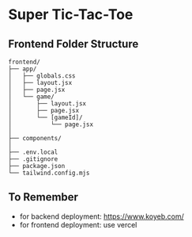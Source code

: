 # Super Tic-Tac-Toe

## Frontend Folder Structure

```
frontend/
├── app/
│   ├── globals.css
│   ├── layout.jsx
│   ├── page.jsx
│   └── game/
│       ├── layout.jsx
│       ├── page.jsx
│       └── [gameId]/
│           └── page.jsx
│
├── components/
│
├── .env.local
├── .gitignore
├── package.json
└── tailwind.config.mjs
```

## To Remember

-   for backend deployment: https://www.koyeb.com/
-   for frontend deployment: use vercel
